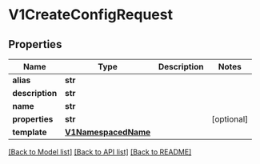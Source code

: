 # V1CreateConfigRequest

## Properties
Name | Type | Description | Notes
------------ | ------------- | ------------- | -------------
**alias** | **str** |  | 
**description** | **str** |  | 
**name** | **str** |  | 
**properties** | **str** |  | [optional] 
**template** | [**V1NamespacedName**](V1NamespacedName.md) |  | 

[[Back to Model list]](../vela-client/README.md#documentation-for-models) [[Back to API list]](../vela-client/README.md#documentation-for-api-endpoints) [[Back to README]](../vela-client/README.md)

